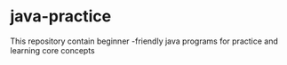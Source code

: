 # java-practice
This repository contain beginner -friendly java programs for practice and learning core concepts
